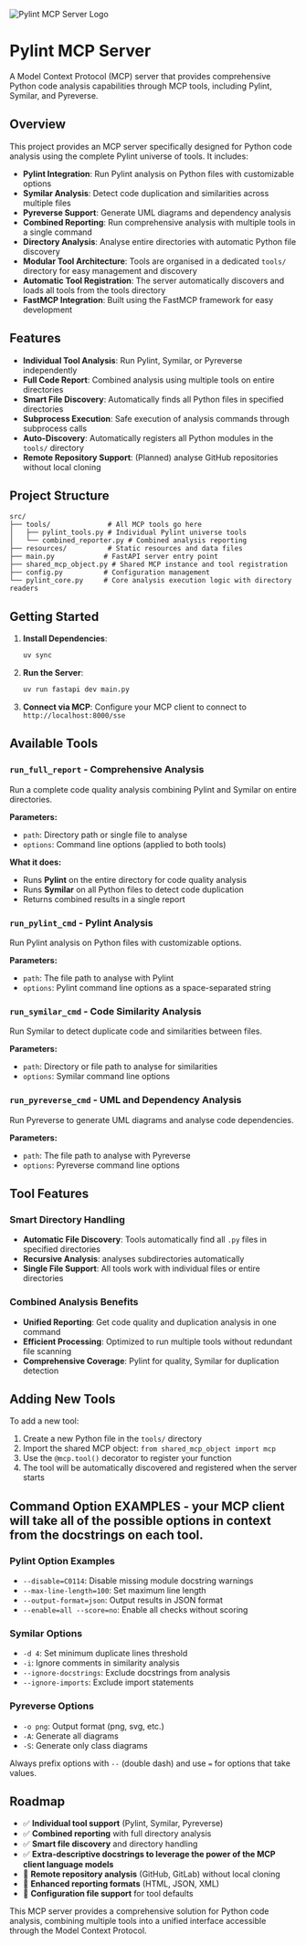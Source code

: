 ![Pylint MCP Server Logo](assets/pylint_mcp_logo.png)

# Pylint MCP Server

A Model Context Protocol (MCP) server that provides comprehensive Python code analysis capabilities through MCP tools, including Pylint, Symilar, and Pyreverse.

## Overview

This project provides an MCP server specifically designed for Python code analysis using the complete Pylint universe of tools. It includes:

- **Pylint Integration**: Run Pylint analysis on Python files with customizable options
- **Symilar Analysis**: Detect code duplication and similarities across multiple files
- **Pyreverse Support**: Generate UML diagrams and dependency analysis
- **Combined Reporting**: Run comprehensive analysis with multiple tools in a single command
- **Directory Analysis**: Analyse entire directories with automatic Python file discovery
- **Modular Tool Architecture**: Tools are organised in a dedicated `tools/` directory for easy management and discovery
- **Automatic Tool Registration**: The server automatically discovers and loads all tools from the tools directory
- **FastMCP Integration**: Built using the FastMCP framework for easy development

## Features

- **Individual Tool Analysis**: Run Pylint, Symilar, or Pyreverse independently
- **Full Code Report**: Combined analysis using multiple tools on entire directories
- **Smart File Discovery**: Automatically finds all Python files in specified directories
- **Subprocess Execution**: Safe execution of analysis commands through subprocess calls
- **Auto-Discovery**: Automatically registers all Python modules in the `tools/` directory
- **Remote Repository Support**: (Planned) analyse GitHub repositories without local cloning

## Project Structure

```
src/
├── tools/              # All MCP tools go here
│   ├── pylint_tools.py # Individual Pylint universe tools
│   └── combined_reporter.py # Combined analysis reporting
├── resources/          # Static resources and data files
├── main.py            # FastAPI server entry point
├── shared_mcp_object.py # Shared MCP instance and tool registration
├── config.py          # Configuration management
└── pylint_core.py     # Core analysis execution logic with directory readers
```

## Getting Started

1. **Install Dependencies**:
   ```bash
   uv sync
   ```

2. **Run the Server**:
   ```bash
   uv run fastapi dev main.py
   ```

3. **Connect via MCP**: Configure your MCP client to connect to `http://localhost:8000/sse`

## Available Tools

### `run_full_report` - **Comprehensive Analysis**

Run a complete code quality analysis combining Pylint and Symilar on entire directories.

**Parameters:**
- `path`: Directory path or single file to analyse
- `options`: Command line options (applied to both tools)

**What it does:**
- Runs **Pylint** on the entire directory for code quality analysis
- Runs **Symilar** on all Python files to detect code duplication
- Returns combined results in a single report

### `run_pylint_cmd` - **Pylint Analysis**

Run Pylint analysis on Python files with customizable options.

**Parameters:**
- `path`: The file path to analyse with Pylint
- `options`: Pylint command line options as a space-separated string

### `run_symilar_cmd` - **Code Similarity Analysis**

Run Symilar to detect duplicate code and similarities between files.

**Parameters:**
- `path`: Directory or file path to analyse for similarities
- `options`: Symilar command line options

### `run_pyreverse_cmd` - **UML and Dependency Analysis**

Run Pyreverse to generate UML diagrams and analyse code dependencies.

**Parameters:**
- `path`: The file path to analyse with Pyreverse
- `options`: Pyreverse command line options

## Tool Features

### Smart Directory Handling
- **Automatic File Discovery**: Tools automatically find all `.py` files in specified directories
- **Recursive Analysis**: analyses subdirectories automatically
- **Single File Support**: All tools work with individual files or entire directories

### Combined Analysis Benefits
- **Unified Reporting**: Get code quality and duplication analysis in one command
- **Efficient Processing**: Optimized to run multiple tools without redundant file scanning
- **Comprehensive Coverage**: Pylint for quality, Symilar for duplication detection

## Adding New Tools

To add a new tool:

1. Create a new Python file in the `tools/` directory
2. Import the shared MCP object: `from shared_mcp_object import mcp`
3. Use the `@mcp.tool()` decorator to register your function
4. The tool will be automatically discovered and registered when the server starts

## Command Option EXAMPLES - your MCP client will take all of the possible options in context from the docstrings on each tool.

### Pylint Option Examples
- `--disable=C0114`: Disable missing module docstring warnings
- `--max-line-length=100`: Set maximum line length
- `--output-format=json`: Output results in JSON format
- `--enable=all --score=no`: Enable all checks without scoring

### Symilar Options
- `-d 4`: Set minimum duplicate lines threshold
- `-i`: Ignore comments in similarity analysis
- `--ignore-docstrings`: Exclude docstrings from analysis
- `--ignore-imports`: Exclude import statements

### Pyreverse Options
- `-o png`: Output format (png, svg, etc.)
- `-A`: Generate all diagrams
- `-S`: Generate only class diagrams

Always prefix options with `--` (double dash) and use `=` for options that take values.

## Roadmap

- ✅ **Individual tool support** (Pylint, Symilar, Pyreverse)
- ✅ **Combined reporting** with full directory analysis
- ✅ **Smart file discovery** and directory handling
- ✅ **Extra-descriptive docstrings to leverage the power of the MCP client language models**
- 🔄 **Remote repository analysis** (GitHub, GitLab) without local cloning
- 🔄 **Enhanced reporting formats** (HTML, JSON, XML)
- 🔄 **Configuration file support** for tool defaults

This MCP server provides a comprehensive solution for Python code analysis, combining multiple tools into a unified interface accessible through the Model Context Protocol.
